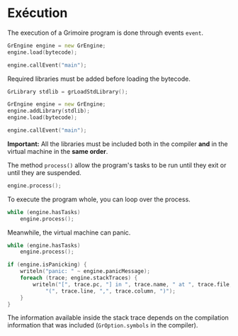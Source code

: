 # Exécution

The execution of a Grimoire program is done through events `event`.
```d
GrEngine engine = new GrEngine;
engine.load(bytecode);

engine.callEvent("main");
```

Required libraries must be added before loading the bytecode.
```d
GrLibrary stdlib = grLoadStdLibrary();

GrEngine engine = new GrEngine;
engine.addLibrary(stdlib);
engine.load(bytecode);

engine.callEvent("main");
```
**Important:** All the libraries must be included both in the compiler **and** in the virtual machine in the **same order**.

The method `process()` allow the program's tasks to be run until they exit or until they are suspended.
```d
engine.process();
```

To execute the program whole, you can loop over the process.
```d
while (engine.hasTasks)
    engine.process();
```

Meanwhile, the virtual machine can panic.
```d
while (engine.hasTasks)
    engine.process();

if (engine.isPanicking) {
    writeln("panic: " ~ engine.panicMessage);
    foreach (trace; engine.stackTraces) {
        writeln("[", trace.pc, "] in ", trace.name, " at ", trace.file,
            "(", trace.line, ",", trace.column, ")");
    }
}
```

The information available inside the stack trace depends on the compilation information that was included (`GrOption.symbols` in the compiler).